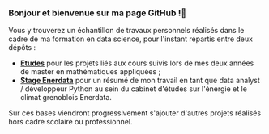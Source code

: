 ### Bonjour et bienvenue sur ma page GitHub !👋

Vous y trouverez un échantillon de travaux personnels réalisés dans le cadre de ma formation en data science, pour l'instant répartis entre deux dépôts :
- [__Etudes__](https://github.com/Tim-De-Decker/Etudes) pour les projets liés aux cours suivis lors de mes deux années de master en mathématiques appliquées ;
- [__Stage Enerdata__](https://github.com/Tim-De-Decker/Stage_Enerdata) pour un résumé de mon travail en tant que data analyst / développeur Python au sein du cabinet d'études sur l'énergie et le climat grenoblois Enerdata.

Sur ces bases viendront progressivement s'ajouter d'autres projets réalisés hors cadre scolaire ou professionnel.
